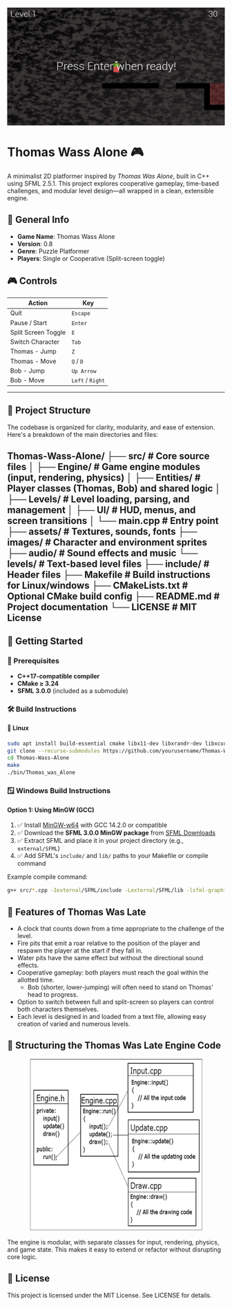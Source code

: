 <p align="center">
  <img src="https://github.com/amaraoussama94/Thomas-Wass-Alone/blob/main/game_pic.png" alt="Thomas Wass Alone Screenshot">
</p>

# Thomas Wass Alone 🎮

A minimalist 2D platformer inspired by *Thomas Was Alone*, built in C++ using SFML 2.5.1. This project explores cooperative gameplay, time-based challenges, and modular level design—all wrapped in a clean, extensible engine.

## 🧠 General Info

- **Game Name**: Thomas Wass Alone  
- **Version**: 0.8  
- **Genre**: Puzzle Platformer  
- **Players**: Single or Cooperative (Split-screen toggle)  

## 🎮 Controls

| Action                  | Key                |
|-------------------------|--------------------|
| Quit                    | `Escape`           |
| Pause / Start           | `Enter`            |
| Split Screen Toggle     | `E`                |
| Switch Character        | `Tab`              |
| Thomas - Jump           | `Z`                |
| Thomas - Move           | `Q` / `D`          |
| Bob - Jump              | `Up Arrow`         |
| Bob - Move              | `Left` / `Right`   |

---
## 🧩 Project Structure

The codebase is organized for clarity, modularity, and ease of extension. Here's a breakdown of the main directories and files:

Thomas-Wass-Alone/ 
├── src/ # Core source files 
│ ├── Engine/ # Game engine modules (input, rendering, physics) 
│ ├── Entities/ # Player classes (Thomas, Bob) and shared logic 
│ ├── Levels/ # Level loading, parsing, and management 
│ ├── UI/ # HUD, menus, and screen transitions 
│ └── main.cpp # Entry point 
├── assets/ # Textures, sounds, fonts 
├── images/ # Character and environment sprites 
├── audio/ # Sound effects and music 
└── levels/ # Text-based level files 
├── include/ # Header files 
├── Makefile # Build instructions for Linux/windows 
├── CMakeLists.txt # Optional CMake build config 
├── README.md # Project documentation 
└── LICENSE # MIT License
---

## 🚀 Getting Started

### 🔧 Prerequisites

- **C++17-compatible compiler**
- **CMake ≥ 3.24**
- **SFML 3.0.0** (included as a submodule)

### 🛠️ Build Instructions

#### 🐧 Linux

```bash
sudo apt install build-essential cmake libx11-dev libxrandr-dev libxcursor-dev libxi-dev libxinerama-dev libgl1-mesa-dev libudev-dev libopenal-dev libflac-dev libvorbis-dev libfreetype6-dev
git clone --recurse-submodules https://github.com/yourusername/Thomas-Wass-Alone.git
cd Thomas-Wass-Alone
make
./bin/Thomas_was_Alone
```
### 🪟 Windows Build Instructions

#### Option 1: Using MinGW (GCC)

1. ✅ Install [MinGW-w64](https://www.mingw-w64.org/) with GCC 14.2.0 or compatible
2. ✅ Download the **SFML 3.0.0 MinGW package** from [SFML Downloads](https://www.sfml-dev.org/download/sfml/3.0.0/)
3. ✅ Extract SFML and place it in your project directory (e.g., `external/SFML`)
4. ✅ Add SFML's `include/` and `lib/` paths to your Makefile or compile command

Example compile command:
```bash
g++ src/*.cpp -Iexternal/SFML/include -Lexternal/SFML/lib -lsfml-graphics -lsfml-window -lsfml-system -lsfml-audio-o Thomas_was_Alone.exe
```
## 🧩 Features of Thomas Was Late

- A clock that counts down from a time appropriate to the challenge of the level.  
- Fire pits that emit a roar relative to the position of the player and respawn the player at the start if they fall in.  
- Water pits have the same effect but without the directional sound effects.  
- Cooperative gameplay: both players must reach the goal within the allotted time.  
  - Bob (shorter, lower-jumping) will often need to stand on Thomas' head to progress.  
- Option to switch between full and split-screen so players can control both characters themselves.  
- Each level is designed in and loaded from a text file, allowing easy creation of varied and numerous levels.

## 🧱 Structuring the Thomas Was Late Engine Code

<p align="center">
  <img src="https://github.com/amaraoussama94/Thomas-Wass-Alone/blob/main/UML%20Engine.png" width="400" height="400" alt="Engine UML Diagram">
</p>
The engine is modular, with separate classes for input, rendering, physics, and game state. This makes it easy to extend or refactor without disrupting core logic.

## 📜 License
This project is licensed under the MIT License. See LICENSE for details.
